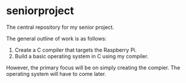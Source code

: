 seniorproject
=============

The central repository for my senior project.

The general outline of work is as follows:

  1. Create a C compiler that targets the Raspberry Pi.
  2. Build a basic operating system in C using my compiler. 

However, the primary focus will be on simply creating the compier.
The operating system will have to come later.
